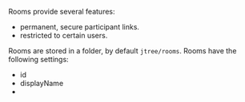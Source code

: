 Rooms provide several features:
- permanent, secure participant links.
- restricted to certain users.

Rooms are stored in a folder, by default `jtree/rooms`. Rooms have the following settings:

- id
- displayName
- 
